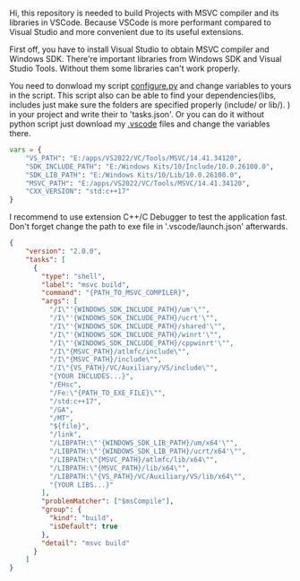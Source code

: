 Hi, this repository is needed to build Projects   with MSVC compiler and its libraries in VSCode. Because VSCode is more performant compared to Visual Studio and more convenient due to its useful extensions.

First off, you have to install Visual Studio to obtain MSVC compiler and Windows SDK. There're important libraries from Windows SDK and Visual Studio Tools. Without them some libraries can't work properly.

You need to donwload my script [configure.py](https://github.com/AFUtik/VSCode-MSVC/tree/master/configure.py) and change variables to yours in the script. This script also can be able to find your dependencies(libs, includes just make sure the folders are specified properly (include/ or lib/). ) in your project and write their to 'tasks.json'. Or you can do it without python script just download my [.vscode](https://github.com/AFUtik/VSCode-MSVC/tree/master/.vscode/) files and change the variables there.

```python
vars = {
    "VS_PATH": "E:/apps/VS2022/VC/Tools/MSVC/14.41.34120",
    "SDK_INCLUDE_PATH": "E:/Windows Kits/10/Include/10.0.26100.0",
    "SDK_LIB_PATH": "E:/Windows Kits/10/Lib/10.0.26100.0",
    "MSVC_PATH": "E:/apps/VS2022/VC/Tools/MSVC/14.41.34120",
    "CXX_VERSION": "std:c++17"
}
```

I recommend to use extension C++/C Debugger to test the application fast. Don't forget change the path to exe file in '.vscode/launch.json' afterwards.

```json
{
    "version": "2.0.0",
    "tasks": [
      {
        "type": "shell",
        "label": "msvc build",
        "command": "{PATH_TO_MSVC_COMPILER}",
        "args": [
          "/I\"'{WINDOWS_SDK_INCLUDE_PATH}/um'\"",
          "/I\"'{WINDOWS_SDK_INCLUDE_PATH}/ucrt'\"",
          "/I\"'{WINDOWS_SDK_INCLUDE_PATH}/shared'\"",
          "/I\"'{WINDOWS_SDK_INCLUDE_PATH}/winrt'\"",
          "/I\"'{WINDOWS_SDK_INCLUDE_PATH}/cppwinrt'\"",
          "/I\"{MSVC_PATH}/atlmfc/include\"",
          "/I\"{MSVC_PATH}/include\"",
          "/I\"{VS_PATH}/VC/Auxiliary/VS/include\"",
          "{YOUR INCLUDES...}",
          "/EHsc",
          "/Fe:\"{PATH_TO_EXE_FILE}\"",
          "/std:c++17",
          "/GA", 
          "/MT",
          "${file}",
          "/link",
          "/LIBPATH:\"'{WINDOWS_SDK_LIB_PATH}/um/x64'\"",
          "/LIBPATH:\"'{WINDOWS_SDK_LIB_PATH}/ucrt/x64'\"",
          "/LIBPATH:\"{MSVC_PATH}/atlmfc/lib/x64\"",
          "/LIBPATH:\"{MSVC_PATH}/lib/x64\"",
          "/LIBPATH:\"{VS_PATH}/VC/Auxiliary/VS/lib/x64\"",
          "{YOUR LIBS...}" 
        ],
        "problemMatcher": ["$msCompile"],
        "group": {
          "kind": "build",
          "isDefault": true
        },
        "detail": "msvc build"
      }
    ]
}
```
